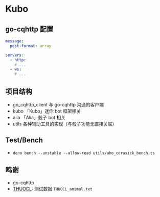 # Kubo

## go-cqhttp 配置

```yaml
message:
  post-format: array

servers:
  - http:
    # ...
  - ws:
    # ...
```

## 项目结构

- go_cqhttp_client 与 go-cqhttp 沟通的客户端
- kubo 「Kubo」迷你 bot 框架相关
- alia 「Alia」骰子 bot 相关
- utils 各种辅助工具的实现（与骰子功能无直接关联）

## Test/Bench

- `deno bench --unstable --allow-read utils/aho_corasick_bench.ts`

## 鸣谢

- go-cqhttp
- [THUOCL](https://github.com/thunlp/THUOCL): 测试数据 `THUOCL_animal.txt`
